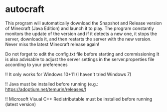 # autocraft

This program will automatically download the Snapshot and Release version of Minecraft (Java Edition) and launch it to play.
The program constantly monitors the update of the version and if it detects a new one, it stops the server, downloads it, and then restarts the server with the new version.
Never miss the latest Minecraft release again!


Do not forget to edit the config.txt file before starting and commissioning
It is also advisable to adjust the server settings in the server.properties file according to your preferences

!! It only works for Windows 10+11 (I haven't tried Windows 7)

!! Java must be installed before running
   (e.g.: https://adoptium.net/temurin/releases/)
   
!! Microsoft Visual C++ Redistributable must be installed before running (latest version)
   
